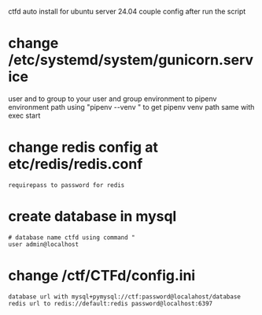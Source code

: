 ctfd auto install for ubuntu server 24.04
couple config after run the script

# change /etc/systemd/system/gunicorn.service
  user and to group to your user and group
  environment to pipenv environment path using "pipenv --venv " to get pipenv venv path
  same with exec start
# change redis config at etc/redis/redis.conf
    requirepass to password for redis
# create database in mysql 
    # database name ctfd using command " 
    user admin@localhost 
        
# change /ctf/CTFd/config.ini
    database url with mysql+pymysql://ctf:password@localahost/database
    redis url to redis://default:redis password@localhost:6397
